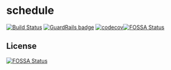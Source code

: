 # schedule

[![Build Status](https://app.travis-ci.com/work-shift/schedule.svg?branch=main)](https://app.travis-ci.com/work-shift/schedule)
[![GuardRails badge](https://api.guardrails.io/v2/badges/work-shift/schedule.svg?token=81130ce04edc5fafc6e25df1538d6e514776a64d4ac72c0ff7a873261a7cd844&provider=github)](https://dashboard.guardrails.io/gh/work-shift/101135)
[![codecov](https://codecov.io/gh/work-shift/schedule/branch/main/graph/badge.svg?token=APOOLJRYON)](https://codecov.io/gh/work-shift/schedule)[![FOSSA Status](https://app.fossa.com/api/projects/git%2Bgithub.com%2Fwork-shift%2Fschedule.svg?type=shield)](https://app.fossa.com/projects/git%2Bgithub.com%2Fwork-shift%2Fschedule?ref=badge_shield)

## License
[![FOSSA Status](https://app.fossa.com/api/projects/git%2Bgithub.com%2Fwork-shift%2Fschedule.svg?type=large)](https://app.fossa.com/projects/git%2Bgithub.com%2Fwork-shift%2Fschedule?ref=badge_large)
